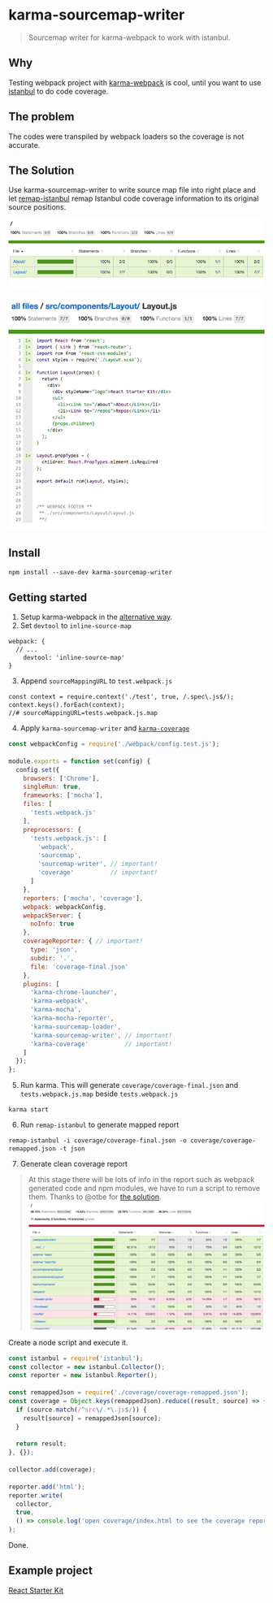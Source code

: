 # karma-sourcemap-writer
> Sourcemap writer for karma-webpack to work with istanbul.

## Why
Testing webpack project with [karma-webpack](https://github.com/webpack/karma-webpack) is cool, until you want to use [istanbul](https://github.com/gotwarlost/istanbul) to do code coverage.

## The problem
The codes were transpiled by webpack loaders so the coverage is not accurate.

## The Solution
Use karma-sourcemap-writer to write source map file into right place and let [remap-istanbul](https://github.com/SitePen/remap-istanbul) remap Istanbul code coverage information to its original source positions.

![demo 1](./demo/demo_1.png)

![demo 2](./demo/demo_2.png)

## Install
```
npm install --save-dev karma-sourcemap-writer
```

## Getting started
1. Setup karma-webpack in the [alternative way](https://github.com/webpack/karma-webpack#alternative-usage).
2. Set `devtool` to `inline-source-map`

  ```
  webpack: {
    // ...
      devtool: 'inline-source-map'
  }
  ```

3. Append `sourceMappingURL` to `test.webpack.js`

  ```
  const context = require.context('./test', true, /.spec\.js$/);
  context.keys().forEach(context);
  //# sourceMappingURL=tests.webpack.js.map
  ```

4. Apply `karma-sourcemap-writer` and [`karma-coverage`](https://github.com/karma-runner/karma-coverage)

  ```js
  const webpackConfig = require('./webpack/config.test.js');

  module.exports = function set(config) {
    config.set({
      browsers: ['Chrome'],
      singleRun: true,
      frameworks: ['mocha'],
      files: [
        'tests.webpack.js'
      ],
      preprocessors: {
        'tests.webpack.js': [
          'webpack',
          'sourcemap',
          'sourcemap-writer', // important!
          'coverage'          // important!
        ]
      },
      reporters: ['mocha', 'coverage'],
      webpack: webpackConfig,
      webpackServer: {
        noInfo: true
      },    
      coverageReporter: { // important!
        type: 'json',
        subdir: '.',
        file: 'coverage-final.json'
      },
      plugins: [
        'karma-chrome-launcher',
        'karma-webpack',
        'karma-mocha',
        'karma-mocha-reporter',
        'karma-sourcemap-loader',
        'karma-sourcemap-writer', // important!
        'karma-coverage'          // important!
      ]
    });
  };
  ```

5. Run karma. This will generate `coverage/coverage-final.json` and `tests.webpack.js.map` beside `tests.webpack.js`

  ```
  karma start
  ```

6. Run `remap-istanbul` to generate mapped report

  ```
  remap-istanbul -i coverage/coverage-final.json -o coverage/coverage-remapped.json -t json
  ```

7. Generate clean coverage report
  > At this stage there will be lots of info in the report such as webpack generated code and npm modules, we have to run a script to remove them. Thanks to @otbe for [the solution](https://github.com/SitePen/remap-istanbul/issues/51#issuecomment-216466344).
  ![demo 2](./demo/demo_3.png)

  Create a node script and execute it.

  ```js
  const istanbul = require('istanbul');
  const collector = new istanbul.Collector();
  const reporter = new istanbul.Reporter();

  const remappedJson = require('./coverage/coverage-remapped.json');
  const coverage = Object.keys(remappedJson).reduce((result, source) => {
    if (source.match(/^src\/.*\.js$/)) {
      result[source] = remappedJson[source];
    }

    return result;
  }, {});

  collector.add(coverage);

  reporter.add('html');
  reporter.write(
    collector,
    true,
    () => console.log('open coverage/index.html to see the coverage report.')
  );

  ```
  Done.

## Example project
[React Starter Kit](https://github.com/jas-chen/react-starter-kit)
